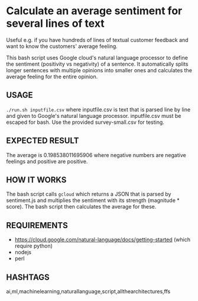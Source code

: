 # Calculate an average sentiment for several lines of text
Useful e.g. if you have hundreds of lines of textual customer feedback and want to know the customers' average feeling.

This bash script uses Google cloud's natural language processor to define the sentiment (positivity vs negativity) of a sentence. It automatically splits longer sentences with multiple opinions into smaller ones and calculates the average feeling for the entire opinion.

## USAGE
`./run.sh inputfile.csv`
where inputfile.csv is text that is parsed line by line and given to Google's natural language processor. inputfile.csv must be escaped for bash. Use the provided survey-small.csv for testing.

## EXPECTED RESULT
The average is 0.198538011695906 where negative numbers are negative feelings and positive are positive.

## HOW IT WORKS
The bash script calls `gcloud` which returns a JSON that is parsed by sentiment.js and multiplies the sentiment with its strength (magnitude * score). The bash script then calculates the average for these.

## REQUIREMENTS
- https://cloud.google.com/natural-language/docs/getting-started (which require python)
- nodejs
- perl

## HASHTAGS
ai,ml,machinelearning,naturallanguage,script,allthearchitectures,ffs

